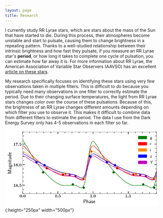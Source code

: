 ```yaml
---
layout: page
title: Research
---
```


I currently study RR Lyrae stars, which are stars about the mass of the Sun that have started to die. During this process, their atmospheres become unstable and start to pulsate, causing them to change brightness in a repeating pattern. Thanks to a well-studied relationship between their intrinsic brightness and how fast they pulsate, if you measure an RR Lyrae star's **period**, or how long it takes to complete one cycle of pulsation, you can estimate how far away it is. For more information about RR Lyrae, the American Association of Variable Star Observers (AAVSO) has an excellent [article on these stars](https://www.aavso.org/vsots_rrlyr).

My research specifically focuses on identifying these stars using very few observations taken in multiple filters. This is difficult to do because you typically need many observations in one filter to correctly estimate the period. Due to their changing surface temperatures, the light from RR Lyrae stars changes color over the course of these pulsations. Because of this, the brightness of an RR Lyrae changes different amounts depending on which filter you use to observe it. This makes it difficult to combine data from different filters to estimate the period. The data I use from the Dark Energy Survey only has 4-5 observations in each filter so far.

![RR Lyrae light curve in DES filters](/img/des_folded_jessica.png){:height="250px" width="500px"}
